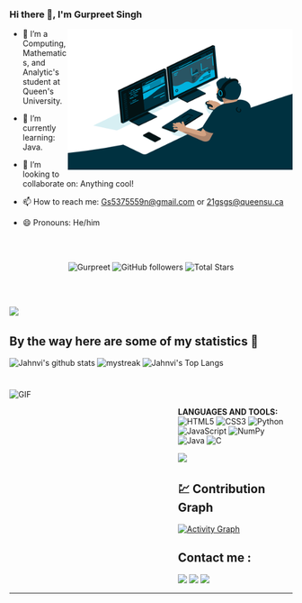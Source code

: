 ### Hi there 👋, I'm Gurpreet Singh <br/>


<a target="_blank">
  <img align="right" height="250" width="400" alt="GIF" src="https://github.com/GurpreetSingh97/GurpreetSingh97/blob/main/code.gif">
</a>

- 🔭 I’m a Computing, Mathematics, and Analytic's student at Queen's University.

- 🌱 I’m currently learning: Java.
- 👯 I’m looking to collaborate on: Anything cool!
- 📫 How to reach me: Gs5375559n@gmail.com or 21gsgs@queensu.ca
- 😄 Pronouns: He/him



</br>
</br>
<p align="center" >  
  <img src="https://komarev.com/ghpvc/?username=GurpreetSingh97" alt="Gurpreet" />
  <img alt="GitHub followers" src="https://img.shields.io/github/followers/GurpreetSingh97?label=Followers&style=social"> 
  <img src="https://img.shields.io/github/stars/GurpreetSingh97?label=Stars" alt="Total Stars">
</p>

<br/>
<br/>


<a href="https://www.youtube.com/watch?v=dQw4w9WgXcQ"><img src="https://user-images.githubusercontent.com/73097560/115834477-dbab4500-a447-11eb-908a-139a6edaec5c.gif"></a>

## By the way here are some of my statistics 🚀
![Jahnvi's github stats](https://github-readme-stats.vercel.app/api?username=GurpreetSingh97&show_icons=true&theme=radical)
<img src="https://github-readme-streak-stats.herokuapp.com/?user=GurpreetSingh97&theme=tokyonight" alt="mystreak"/>
![Jahnvi's Top Langs](https://github-readme-stats.vercel.app/api/top-langs/?username=GurpreetSingh97&theme=tokyonight&layout=compact)


#

<a target="_blank"><img align="left" height="350" width="300" alt="GIF" src="https://github.com/JayantGoel001/JayantGoel001/blob/master/GIF/github.gif"></a>
<br/>


**LANGUAGES AND TOOLS:**  
<img alt="HTML5" src="https://img.shields.io/badge/html5%20-%23E34F26.svg?&style=for-the-badge&logo=html5&logoColor=white"/>
<img alt="CSS3" src="https://img.shields.io/badge/css3%20-%231572B6.svg?&style=for-the-badge&logo=css3&logoColor=white"/>
<img alt="Python" src="https://img.shields.io/badge/python%20-%2314354C.svg?&style=for-the-badge&logo=python&logoColor=white"/> 
<img alt="JavaScript" src="https://img.shields.io/badge/javascript%20-%23323330.svg?&style=for-the-badge&logo=javascript&logoColor=%23F7DF1E"/>
<img alt="NumPy" src="https://img.shields.io/badge/numpy%20-%23013243.svg?&style=for-the-badge&logo=numpy&logoColor=white" />
<img alt="Java" src="https://img.shields.io/badge/java-%23ED8B00.svg?&style=for-the-badge&logo=java&logoColor=white"/> 
<img alt="C" src="https://img.shields.io/badge/c%20-%2300599C.svg?&style=for-the-badge&logo=c&logoColor=white"/>



<a href="https://www.youtube.com/watch?v=dQw4w9WgXcQ"><img src="https://user-images.githubusercontent.com/73097560/115834477-dbab4500-a447-11eb-908a-139a6edaec5c.gif"></a>
##  💹 Contribution Graph

<a href="https://github.com/GurpreetSingh97"><img alt="Activity Graph" src="https://activity-graph.herokuapp.com/graph?username=GurpreetSingh97&bg_color=1F222E&color=F8D866&line=F85D7F&point=FFFFFF&hide_border=true" /></a>
<Br>
 


## Contact me : 

  
  
[![](https://img.shields.io/badge/linkedin-%230077B5.svg?&style=for-the-badge&logo=linkedin&logoColor=white)](https://www.linkedin.com/in/gurpreetsingh97/)
[![](https://img.shields.io/badge/Gmail-D14836?style=for-the-badge&logo=gmail&logoColor=white)](mailto:Gs5375559n@gmail.com)
[![](https://img.shields.io/badge/Microsoft_Outlook-0078D4?style=for-the-badge&logo=microsoft-outlook&logoColor=white)](mailto:21gsgs@queensu.ca)
  
  
 
 

------
